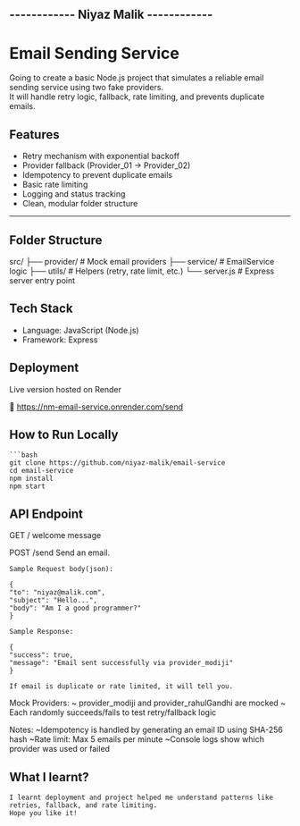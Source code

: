 ## ------------ Niyaz Malik ------------

# Email Sending Service

Going to create a basic Node.js project that simulates a reliable email sending service using two fake providers.  
It will handle retry logic, fallback, rate limiting, and prevents duplicate emails.

## Features

- Retry mechanism with exponential backoff
- Provider fallback (Provider_01 → Provider_02)
- Idempotency to prevent duplicate emails
- Basic rate limiting
- Logging and status tracking
- Clean, modular folder structure

---
## Folder Structure

src/
├── provider/ # Mock email providers
├── service/ # EmailService logic
├── utils/ # Helpers (retry, rate limit, etc.)
└── server.js # Express server entry point

## Tech Stack

- Language: JavaScript (Node.js)
- Framework: Express

## Deployment
   Live version hosted on Render

   🔗 https://nm-email-service.onrender.com/send



## How to Run Locally

    ```bash
    git clone https://github.com/niyaz-malik/email-service
    cd email-service
    npm install
    npm start

## API Endpoint

  GET /
  welcome message

  POST /send
  Send an email.

    Sample Request body(json): 

    {
    "to": "niyaz@malik.com",
    "subject": "Hello...",
    "body": "Am I a good programmer?"
    }

    Sample Response:

    {
    "success": true,
    "message": "Email sent successfully via provider_modiji"
    }

    If email is duplicate or rate limited, it will tell you.

  Mock Providers:
    ~ provider_modiji and provider_rahulGandhi are mocked
    ~ Each randomly succeeds/fails to test retry/fallback logic

  Notes:
    ~Idempotency is handled by generating an email ID using SHA-256 hash
    ~Rate limit: Max 5 emails per minute
    ~Console logs show which provider was used or failed


## What I learnt?
    I learnt deployment and project helped me understand patterns like retries, fallback, and rate limiting.
    Hope you like it!
